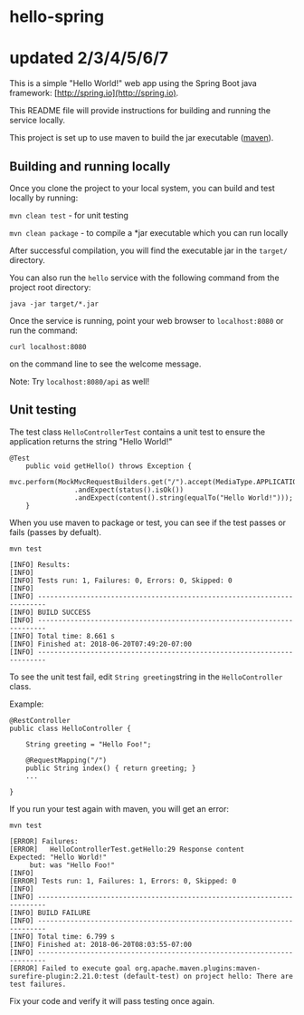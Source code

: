 # hello-spring
# updated 2/3/4/5/6/7

This is a simple "Hello World!" web app using the Spring Boot java framework:
[http://spring.io](http://spring.io).

This README file will provide instructions for building and running the service locally. 

This project is set up to use maven to build the jar executable ([maven](https://maven.apache.org/install.html)). 


## Building and running locally
Once you clone the project to your local system, you can build and test locally by running:

`mvn clean test` - for unit testing

`mvn clean package` - to compile a *jar executable 
which you can run locally

After successful compilation, you will find the executable jar in the `target/` directory.

You can also run the `hello` service with the following command from the project root directory:

`java -jar target/*.jar`

Once the service is running, point your web browser to `localhost:8080` or run the command:

`curl localhost:8080` 

on the command line to see the welcome message.

Note: Try `localhost:8080/api` as well!
## Unit testing
The test class `HelloControllerTest` contains a unit test to ensure the application returns the string "Hello World!"

~~~
@Test
    public void getHello() throws Exception {
        mvc.perform(MockMvcRequestBuilders.get("/").accept(MediaType.APPLICATION_JSON))
                .andExpect(status().isOk())
                .andExpect(content().string(equalTo("Hello World!")));
    }
~~~

When you use maven to package or test, you can see if the test passes or fails (passes by defualt).

`mvn test`

~~~
[INFO] Results:
[INFO] 
[INFO] Tests run: 1, Failures: 0, Errors: 0, Skipped: 0
[INFO] 
[INFO] ------------------------------------------------------------------------
[INFO] BUILD SUCCESS
[INFO] ------------------------------------------------------------------------
[INFO] Total time: 8.661 s
[INFO] Finished at: 2018-06-20T07:49:20-07:00
[INFO] ------------------------------------------------------------------------

~~~


To see the unit test fail, edit `String greeting`string in the `HelloController` class.

Example:

~~~
@RestController
public class HelloController {

	String greeting = "Hello Foo!";

    @RequestMapping("/")
    public String index() { return greeting; }
    ...

}
~~~

If you run your test again with maven, you will get an error:

`mvn test`

~~~
[ERROR] Failures: 
[ERROR]   HelloControllerTest.getHello:29 Response content
Expected: "Hello World!"
     but: was "Hello Foo!"
[INFO] 
[ERROR] Tests run: 1, Failures: 1, Errors: 0, Skipped: 0
[INFO] 
[INFO] ------------------------------------------------------------------------
[INFO] BUILD FAILURE
[INFO] ------------------------------------------------------------------------
[INFO] Total time: 6.799 s
[INFO] Finished at: 2018-06-20T08:03:55-07:00
[INFO] ------------------------------------------------------------------------
[ERROR] Failed to execute goal org.apache.maven.plugins:maven-surefire-plugin:2.21.0:test (default-test) on project hello: There are test failures.
~~~

Fix your code and verify it will pass testing once again.
